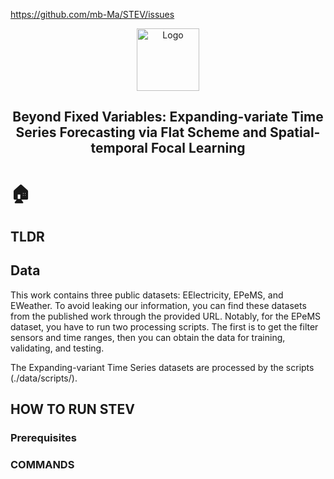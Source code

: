 https://github.com/mb-Ma/STEV/issues<p align="center">
 <img width="100px" src="https://github.githubassets.com/images/mona-loading-default.gif" align="center" alt="Logo" />
 <h2 align="center">Beyond Fixed Variables: Expanding-variate Time Series
Forecasting via Flat Scheme and Spatial-temporal Focal Learning</h2>
</p>

# :house:

## TLDR

## Data
This work contains three public datasets: EElectricity, EPeMS, and EWeather. 
To avoid leaking our information, you can find these datasets from the published work through the provided URL.
Notably, for the EPeMS dataset, you have to run two processing scripts. The first is to get the filter sensors and time ranges, 
then you can obtain the data for training, validating, and testing.

The Expanding-variant Time Series datasets are processed by the scripts (./data/scripts/).

## HOW TO RUN STEV

### Prerequisites

### COMMANDS
